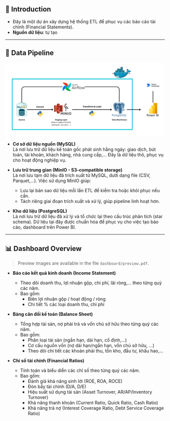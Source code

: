 ## 📝 Introduction
- Đây là một dự án xây dựng hệ thống ETL để phục vụ các báo cáo tài chính (Financial Statements).
- **Nguồn dữ liệu**: tự tạo
  
---

##  🔄  Data Pipeline

![Data Pipeline](pipeline.png)

- **Cơ sở dữ liệu nguồn (MySQL)**  
  Là nơi lưu trữ dữ liệu kế toán gốc phát sinh hằng ngày: giao dịch, bút toán, tài khoản, khách hàng, nhà cung cấp,... Đây là dữ liệu thô, phục vụ cho hoạt động nghiệp vụ.

- **Lưu trữ trung gian (MinIO - S3-compatible storage)**  
  Là nơi lưu tạm dữ liệu đã trích xuất từ MySQL, dưới dạng file (CSV, Parquet,...). Việc sử dụng MinIO giúp:
  - Lưu lại bản sao dữ liệu mỗi lần ETL để kiểm tra hoặc khôi phục nếu cần.
  - Tách riêng giai đoạn trích xuất và xử lý, giúp pipeline linh hoạt hơn.

- **Kho dữ liệu (PostgreSQL)**  
  Là nơi lưu trữ dữ liệu đã xử lý và tổ chức lại theo cấu trúc phân tích (star schema). Dữ liệu tại đây được chuẩn hóa để phục vụ cho việc tạo báo cáo, dashboard trên Power BI.
  
---

## 📊 Dashboard Overview

> Preview images are available in the file `dashboard/preview.pdf`.

- **Báo cáo kết quả kinh doanh (Income Statement)**  
  - Theo dõi doanh thu, lợi nhuận gộp, chi phí, lãi ròng,... theo từng quý các năm.  
  - Bao gồm:
    - Biên lợi nhuận gộp / hoạt động / ròng
    - Chi tiết % các loại doanh thu, chi phí


- **Bảng cân đối kế toán (Balance Sheet)**
  - Tổng hợp tài sản, nợ phải trả và vốn chủ sở hữu theo từng quý các năm.  
  - Bao gồm:
    - Phân loại tài sản (ngắn hạn, dài hạn, cố định,...)
    - Cơ cấu nguồn vốn (nợ dài hạn/ngắn hạn, vốn chủ sở hữu, ...)
    - Theo dõi chi tiết các khoản phải thu, tồn kho, đầu tư, khấu hao,...

- **Chỉ số tài chính (Financial Ratios)**
  - Tính toán và biểu diễn các chỉ số theo từng quý các năm.
  - Bao gồm:
    - Đánh giả khả năng sinh lời (ROE, ROA, ROCE)
    - Đòn bẩy tài chính (D/A, D/E)
    - Hiệu suất sử dụng tài sản (Asset Turnover, AR/AP/Inventory Turnover)
    - Khả năng thanh khoản (Current Ratio, Quick Ratio, Cash Ratio)
    - Khả năng trả nợ (Interest Coverage Ratio, Debt Service Coverage Ratio)
